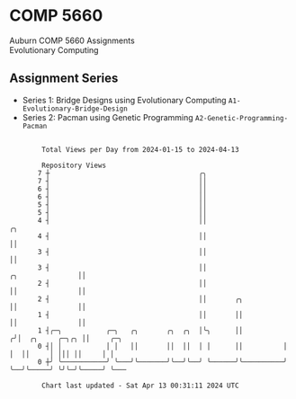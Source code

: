# COMP 5660
Auburn COMP 5660 Assignments  
Evolutionary Computing

## Assignment Series
- Series 1: Bridge Designs using Evolutionary Computing `A1-Evolutionary-Bridge-Design`
- Series 2: Pacman using Genetic Programming `A2-Genetic-Programming-Pacman`

```

        Total Views per Day from 2024-01-15 to 2024-04-13

        Repository Views
       7 ┼                                     ╭╮
       7 ┤                                     ││
       6 ┤                                     ││
       6 ┤                                     ││
       5 ┤                                     ││
       5 ┤                                     ││
       4 ┤                                     ││                                     ╭╮
       4 ┤                                     ││                                     ││
       3 ┤                                     ││                                     ││
       3 ┤                                     ││                    ╭╮               ││
       2 ┤                                     ││                    ││               ││
       2 ┤                                     ││       ╭╮           ││               ││
       1 ┤                                     ││       ││           ││               ││
       1 ┤╭─╮           ╭─╮   ╭╮       ╭╮  ╭╮  │╰╮      ││          ╭╯│  ╭╮     ╭─╮╭╮ ││     ╭─╮
       0 ┤│ │           │ │   ││       ││  ││  │ │      ││          │ │  ││     │ │││ ││     │ │
       0 ┼╯ ╰───────────╯ ╰───╯╰───────╯╰──╯╰──╯ ╰──────╯╰──────────╯ ╰──╯╰─────╯ ╰╯╰─╯╰─────╯ ╰───

        Chart last updated - Sat Apr 13 00:31:11 2024 UTC
        
```
